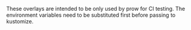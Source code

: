 These overlays are intended to be only used by prow for CI testing. The
environment variables need to be substituted first before passing to kustomize.
